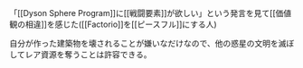 
「[[Dyson Sphere Program]]に[[戦闘要素]]が欲しい」という発言を見て[[価値観の相違]]を感じた([[Factorio]]を[[ピースフル]]にする人)

自分が作った建築物を壊されることが嫌いなだけなので、他の惑星の文明を滅ぼしてレア資源を奪うことは許容できる。
